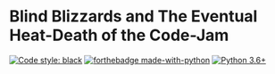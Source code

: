 # Blind Blizzards and The Eventual Heat-Death of the Code-Jam

[![Code style: black](https://img.shields.io/badge/code%20style-black-000000.svg)](https://github.com/python/black) [![forthebadge made-with-python](http://ForTheBadge.com/images/badges/made-with-python.svg)](https://www.python.org/) [![Python 3.6+](https://img.shields.io/badge/python-3.6+-blue.svg)](https://www.python.org/downloads/release/python-360/)
